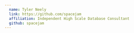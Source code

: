 ```yaml
---
  name: Tyler Neely
  link: https://github.com/spacejam
  affiliation: Independent High Scale Database Consultant
  github: spacejam
---
```


